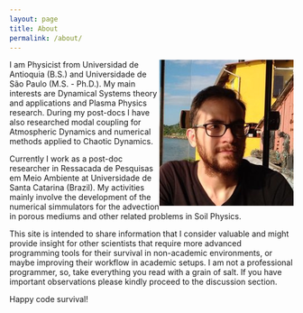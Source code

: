 ```yaml
---
layout: page
title: About
permalink: /about/
---
```


<img style="float: right;" src="/images/profile.jpg" style="width:238px;height:259px;">

I am Physicist from Universidad de Antioquia (B.S.) and Universidade de São Paulo (M.S. - Ph.D.). My main interests are Dynamical Systems theory and applications and Plasma Physics research. During my post-docs I have also researched modal coupling for Atmospheric Dynamics and numerical methods applied to Chaotic Dynamics.

Currently I work as a post-doc researcher in Ressacada de Pesquisas em Meio Ambiente at Universidade de Santa Catarina (Brazil). My activities mainly involve the development of the numerical simmulators for the advection in porous mediums and other related problems in Soil Physics.

This site is intended to share information that I consider valuable and might provide insight for other scientists that require more advanced programming tools for their survival in non-academic environments, or maybe improving their workflow in academic setups. I am not a professional programmer, so, take everything you read with a grain of salt. If you have important observations please kindly proceed to the discussion section.

Happy code survival!